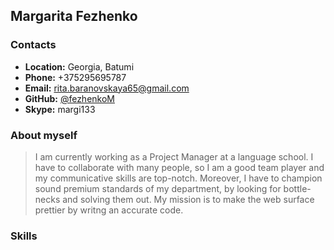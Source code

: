 ## Margarita Fezhenko


### Contacts
- **Location:** Georgia, Batumi
- **Phone:** +375295695787
- **Email:** rita.baranovskaya65@gmail.com
- **GitHub:** [@fezhenkoM](https://github.com/fezhenkoM)
- **Skype:** margi133


### About myself
> I am currently working as a Project Manager at a language school. I have to collaborate with many people, so I am a good team player and my communicative skills are top-notch. Moreover, I have to champion sound premium standards of my department, by looking for bottle-necks and solving them out. My mission is to make the web surface prettier by writng an accurate code.


### Skills